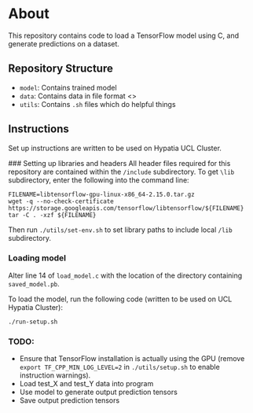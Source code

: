 # About

This repository contains code to load a TensorFlow model using C, and generate predictions on a dataset.

## Repository Structure

- `model`: Contains trained model
- `data`: Contains data in file format <>
- `utils`: Contains `.sh` files which do helpful things

## Instructions

Set up instructions are written to be used on Hypatia UCL Cluster.

### Setting up libraries and headers
All header files required for this repository are contained within the `/include` subdirectory. To get `\lib` subdirectory, enter the following into the command line:
```
FILENAME=libtensorflow-gpu-linux-x86_64-2.15.0.tar.gz
wget -q --no-check-certificate https://storage.googleapis.com/tensorflow/libtensorflow/${FILENAME}
tar -C . -xzf ${FILENAME}
``` 

Then run `./utils/set-env.sh` to set library paths to include local `/lib` subdirectory.

### Loading model

Alter line 14 of `load_model.c` with the location of the directory containing `saved_model.pb`.

To load the model, run the following code (written to be used on UCL Hypatia Cluster):
```
./run-setup.sh
```

### TODO:

- Ensure that TensorFlow installation is actually using the GPU (remove `export TF_CPP_MIN_LOG_LEVEL=2` in `./utils/setup.sh` to enable instruction warnings).
- Load test_X and test_Y data into program
- Use model to generate output prediction tensors
- Save output prediction tensors
